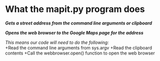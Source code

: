 # What the mapit.py program does  

***Gets a street address from the command line arguments or clipboard***  

***Opens the web browser to the Google Maps page for the address***  

_This means our code will need to do the following:_  
+Read the command line arguments from sys.argv
+Read the clipboard contents
+Call the webbrowser.open() function to open the web browser


